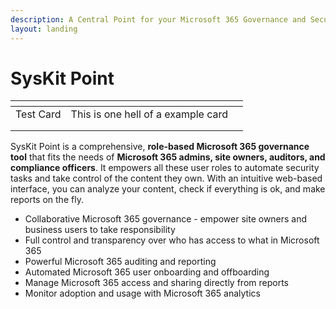 ```yaml
---
description: A Central Point for your Microsoft 365 Governance and Security
layout: landing
---
```


# SysKit Point

<table data-view="cards"><thead><tr><th></th><th></th><th></th></tr></thead><tbody><tr><td>Test Card</td><td>This is one hell of a example card</td><td></td></tr><tr><td></td><td></td><td></td></tr><tr><td></td><td></td><td></td></tr></tbody></table>

SysKit Point is a comprehensive, **role-based Microsoft 365 governance tool** that fits the needs of **Microsoft 365 admins, site owners, auditors, and compliance officers**. It empowers all these user roles to automate security tasks and take control of the content they own. With an intuitive web-based interface, you can analyze your content, check if everything is ok, and make reports on the fly.

* Collaborative Microsoft 365 governance - empower site owners and business users to take responsibility
* Full control and transparency over who has access to what in Microsoft 365
* Powerful Microsoft 365 auditing and reporting
* Automated Microsoft 365 user onboarding and offboarding
* Manage Microsoft 365 access and sharing directly from reports
* Monitor adoption and usage with Microsoft 365 analytics
